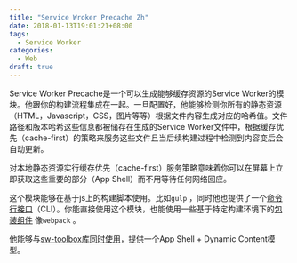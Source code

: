 ```yaml
---
title: "Service Wroker Precache Zh"
date: 2018-01-13T19:01:21+08:00
tags: 
  - Service Worker
categories: 
  - Web
draft: true
---
```


Service Worker Precache是一个可以生成能够缓存资源的Service Worker的模块。他跟你的构建流程集成在一起。一旦配置好，他能够检测你所有的静态资源（HTML，Javascript，CSS，图片等等）根据文件内容生成对应的哈希值。文件路径和版本哈希这些信息都被储存在生成的Service Worker文件中，根据缓存优先（cache-first）的策略来服务这些文件且当后续构建过程中检测到内容变后会自动更新。



对本地静态资源实行缓存优先（cache-first）服务策略意味着你可以在屏幕上立即获取这些重要的部分（App Shell）而不用等待任何网络回应。



这个模块能够在基于js上的构建脚本使用。比如`gulp` ，同时他也提供了一个[命令行接口](https://github.com/GoogleChromeLabs/sw-precache#command-line-interface)（CLI）。你能直接使用这个模块，也能使用一些基于特定构建环境下的[包装组件](https://github.com/GoogleChromeLabs/sw-precache#wrappers-and-starter-kits) 像`webpack` 。



他能够与[sw-toolbox](https://github.com/GoogleChrome/sw-toolbox)库[同时使用](https://github.com/GoogleChromeLabs/sw-precache/blob/master/sw-precache-and-sw-toolbox.md)，提供一个App Shell + Dynamic Content模型。

